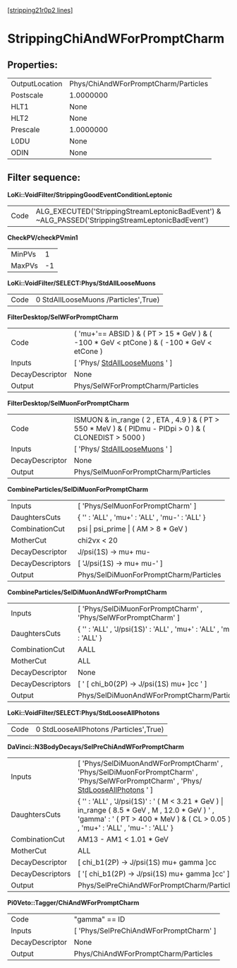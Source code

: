 [[stripping21r0p2 lines]](./stripping21r0p2-index)

# StrippingChiAndWForPromptCharm

## Properties:

|                |                                      |
|----------------|--------------------------------------|
| OutputLocation | Phys/ChiAndWForPromptCharm/Particles |
| Postscale      | 1.0000000                            |
| HLT1           | None                                 |
| HLT2           | None                                 |
| Prescale       | 1.0000000                            |
| L0DU           | None                                 |
| ODIN           | None                                 |

## Filter sequence:

**LoKi::VoidFilter/StrippingGoodEventConditionLeptonic**

|      |                                                                                                   |
|------|---------------------------------------------------------------------------------------------------|
| Code | ALG_EXECUTED('StrippingStreamLeptonicBadEvent') & \~ALG_PASSED('StrippingStreamLeptonicBadEvent') |

**CheckPV/checkPVmin1**

|        |     |
|--------|-----|
| MinPVs | 1   |
| MaxPVs | -1  |

**LoKi::VoidFilter/SELECT:Phys/StdAllLooseMuons**

|      |                                      |
|------|--------------------------------------|
| Code | 0 StdAllLooseMuons /Particles',True) |

**FilterDesktop/SelWForPromptCharm**

|                 |                                                                                                 |
|-----------------|-------------------------------------------------------------------------------------------------|
| Code            | ( 'mu+'== ABSID ) & ( PT \> 15 \* GeV ) & ( -100 \* GeV \< ptCone ) & ( -100 \* GeV \< etCone ) |
| Inputs          | [ 'Phys/ [StdAllLooseMuons](./stripping21r0p2-stdallloosemuons) ' ]                           |
| DecayDescriptor | None                                                                                            |
| Output          | Phys/SelWForPromptCharm/Particles                                                               |

**FilterDesktop/SelMuonForPromptCharm**

|                 |                                                                                                             |
|-----------------|-------------------------------------------------------------------------------------------------------------|
| Code            | ISMUON & in_range ( 2 , ETA , 4.9 ) & ( PT \> 550 \* MeV ) & ( PIDmu - PIDpi \> 0 ) & ( CLONEDIST \> 5000 ) |
| Inputs          | [ 'Phys/ [StdAllLooseMuons](./stripping21r0p2-stdallloosemuons) ' ]                                       |
| DecayDescriptor | None                                                                                                        |
| Output          | Phys/SelMuonForPromptCharm/Particles                                                                        |

**CombineParticles/SelDiMuonForPromptCharm**

|                  |                                                |
|------------------|------------------------------------------------|
| Inputs           | [ 'Phys/SelMuonForPromptCharm' ]             |
| DaughtersCuts    | { '' : 'ALL' , 'mu+' : 'ALL' , 'mu-' : 'ALL' } |
| CombinationCut   | psi \| psi_prime \| ( AM \> 8 \* GeV )         |
| MotherCut        | chi2vx \< 20                                   |
| DecayDescriptor  | J/psi(1S) -\> mu+ mu-                          |
| DecayDescriptors | [ 'J/psi(1S) -\> mu+ mu-' ]                  |
| Output           | Phys/SelDiMuonForPromptCharm/Particles         |

**CombineParticles/SelDiMuonAndWForPromptCharm**

|                  |                                                                      |
|------------------|----------------------------------------------------------------------|
| Inputs           | [ 'Phys/SelDiMuonForPromptCharm' , 'Phys/SelWForPromptCharm' ]     |
| DaughtersCuts    | { '' : 'ALL' , 'J/psi(1S)' : 'ALL' , 'mu+' : 'ALL' , 'mu-' : 'ALL' } |
| CombinationCut   | AALL                                                                 |
| MotherCut        | ALL                                                                  |
| DecayDescriptor  | None                                                                 |
| DecayDescriptors | [ ' [ chi_b0(2P) -\> J/psi(1S) mu+ ]cc ' ]                       |
| Output           | Phys/SelDiMuonAndWForPromptCharm/Particles                           |

**LoKi::VoidFilter/SELECT:Phys/StdLooseAllPhotons**

|      |                                        |
|------|----------------------------------------|
| Code | 0 StdLooseAllPhotons /Particles',True) |

**DaVinci::N3BodyDecays/SelPreChiAndWForPromptCharm**

|                  |                                                                                                                                                                                            |
|------------------|--------------------------------------------------------------------------------------------------------------------------------------------------------------------------------------------|
| Inputs           | [ 'Phys/SelDiMuonAndWForPromptCharm' , 'Phys/SelDiMuonForPromptCharm' , 'Phys/SelWForPromptCharm' , 'Phys/ [StdLooseAllPhotons](./stripping21r0p2-stdlooseallphotons) ' ]                |
| DaughtersCuts    | { '' : 'ALL' , 'J/psi(1S)' : ' ( M \< 3.21 \* GeV ) \| in_range ( 8.5 \* GeV , M , 12.0 \* GeV ) ' , 'gamma' : ' ( PT \> 400 \* MeV ) & ( CL \> 0.05 ) ' , 'mu+' : 'ALL' , 'mu-' : 'ALL' } |
| CombinationCut   | AM13 - AM1 \< 1.01 \* GeV                                                                                                                                                                  |
| MotherCut        | ALL                                                                                                                                                                                        |
| DecayDescriptor  | [ chi_b1(2P) -\> J/psi(1S) mu+ gamma ]cc                                                                                                                                                 |
| DecayDescriptors | [ '[ chi_b1(2P) -\> J/psi(1S) mu+ gamma ]cc' ]                                                                                                                                         |
| Output           | Phys/SelPreChiAndWForPromptCharm/Particles                                                                                                                                                 |

**Pi0Veto::Tagger/ChiAndWForPromptCharm**

|                 |                                          |
|-----------------|------------------------------------------|
| Code            | "gamma" == ID                            |
| Inputs          | [ 'Phys/SelPreChiAndWForPromptCharm' ] |
| DecayDescriptor | None                                     |
| Output          | Phys/ChiAndWForPromptCharm/Particles     |
